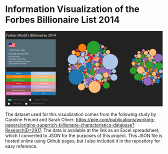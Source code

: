# Information Visualization of the Forbes Billionaire List 2014

<div align="center">
  <img src="billionaires_screenshot.PNG" width="800"/>
</div>

The dataset used for this visualization comes from the following study by Caroline Freund and Sarah Oliver: https://piie.com/publications/working-papers/origins-superrich-billionaire-characteristics-database?ResearchID=2917.
The data is available at the link as an Excel spreadsheet, which I converted to JSON for the purposes of this project. This JSON file is hosted online using Github pages, but I also included it in the repository for easy reference.
